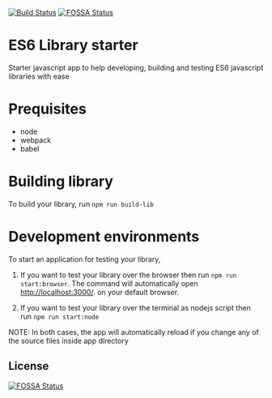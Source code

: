 [![Build Status](https://travis-ci.org/rajey/es6-library-starter.svg?branch=master)](https://travis-ci.org/rajey/es6-library-starter)
[![FOSSA Status](https://app.fossa.io/api/projects/git%2Bgithub.com%2Frajey%2Fes6-library-starter.svg?type=shield)](https://app.fossa.io/projects/git%2Bgithub.com%2Frajey%2Fes6-library-starter?ref=badge_shield)

# ES6 Library starter

Starter javascript app to help developing, building and testing ES6 javascript libraries with ease

# Prequisites

- node
- webpack
- babel

# Building library

To build your library, run `npm run build-lib`

# Development environments

To start an application for testing your library,

1. If you want to test your library over the browser then run `npm run start:browser`. The command will automatically open [http://localhost:3000/](http://localhost:3000/). on your default browser.

2. If you want to test your library over the terminal as nodejs script then run `npm run start:node`

NOTE: In both cases, the app will automatically reload if you change any of the source files inside app directory


## License
[![FOSSA Status](https://app.fossa.io/api/projects/git%2Bgithub.com%2Frajey%2Fes6-library-starter.svg?type=large)](https://app.fossa.io/projects/git%2Bgithub.com%2Frajey%2Fes6-library-starter?ref=badge_large)